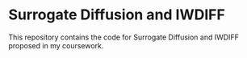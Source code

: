 # Surrogate Diffusion and IWDIFF

This repository contains the code for Surrogate Diffusion and IWDIFF proposed in my coursework. 
